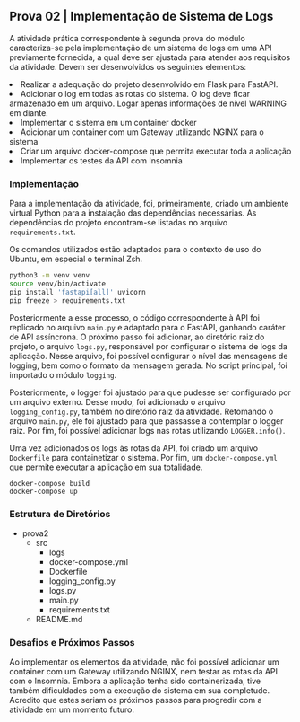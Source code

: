 <h2>Prova 02 | Implementação de Sistema de Logs</h2>

<p>A atividade prática correspondente à segunda prova do módulo caracteriza-se pela implementação de um sistema de logs em uma API previamente fornecida, a qual deve ser ajustada para atender aos requisitos da atividade. Devem ser desenvolvidos os seguintes elementos:</p>

<li>Realizar a adequação do projeto desenvolvido em Flask para FastAPI.
<li>Adicionar o log em todas as rotas do sistema. O log deve ficar armazenado em um arquivo. Logar apenas informações de nível WARNING em diante.
<li>Implementar o sistema em um container docker
<li>Adicionar um container com um Gateway utilizando NGINX para o sistema
<li>Criar um arquivo docker-compose que permita executar toda a aplicação
<li>Implementar os testes da API com Insomnia

<h3>Implementação</h3>

Para a implementação da atividade, foi, primeiramente, criado um ambiente virtual Python para a instalação das dependências necessárias. As dependências do projeto encontram-se listadas no arquivo <code>requirements.txt</code>.

Os comandos utilizados estão adaptados para o contexto de uso do Ubuntu, em especial o terminal Zsh.

```zsh
python3 -m venv venv
source venv/bin/activate
pip install 'fastapi[all]' uvicorn
pip freeze > requirements.txt
```

Posteriormente a esse processo, o código correspondente à API foi replicado no arquivo <code>main.py</code> e adaptado para o FastAPI, ganhando caráter de API assíncrona. O próximo passo foi adicionar, ao diretório raiz do projeto, o arquivo <code>logs.py</code>, responsável por configurar o sistema de logs da aplicação. Nesse arquivo, foi possível configurar o nível das mensagens de logging, bem como o formato da mensagem gerada. No script principal, foi importado o módulo <code>logging</code>.

Posteriormente, o logger foi ajustado para que pudesse ser configurado por um arquivo externo. Desse modo, foi adicionado o arquivo <code>logging_config.py</code>, também no diretório raiz da atividade. Retomando o arquivo <code>main.py</code>, ele foi ajustado para que passasse a contemplar o logger raiz. Por fim, foi possível adicionar logs nas rotas utilizando <code>LOGGER.info()</code>.

Uma vez adicionados os logs às rotas da API, foi criado um arquivo <code>Dockerfile</code> para containetizar o sistema. Por fim, um <code>docker-compose.yml</code> que permite executar a aplicação em sua totalidade.

```
docker-compose build
docker-compose up
```

<h3>Estrutura de Diretórios</h3>

- prova2
  - src
    - logs
    - docker-compose.yml
    - Dockerfile
    - logging_config.py
    - logs.py
    - main.py
    - requirements.txt
  - README.md


<h3>Desafios e Próximos Passos</h3>

Ao implementar os elementos da atividade, não foi possível adicionar um container com um Gateway utilizando NGINX, nem testar as rotas da API com o Insomnia. Embora a aplicação tenha sido containerizada, tive também dificuldades com a execução do sistema em sua completude. Acredito que estes seriam os próximos passos para progredir com a atividade em um momento futuro.